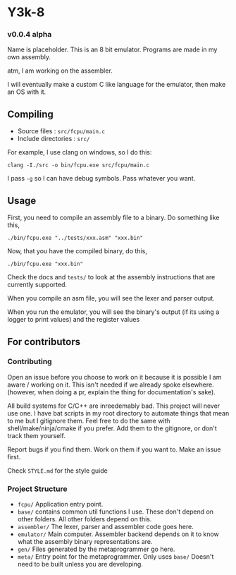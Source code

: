 # Y3k-8 
### v0.0.4 alpha

Name is placeholder. This is an 8 bit emulator. Programs are made in my own assembly.

atm, I am working on the assembler.

I will eventually make a custom C like language for the emulator, then make an OS with it.

## Compiling

- Source files        : `src/fcpu/main.c`
- Include directories : `src/`

For example, I use clang on windows, so I do this:

```
clang -I./src -o bin/fcpu.exe src/fcpu/main.c
```

I pass `-g` so I can have debug symbols. Pass whatever you want.

## Usage

First, you need to compile an assembly file to a binary. Do something like this,

`./bin/fcpu.exe "../tests/xxx.asm" "xxx.bin"`

Now, that you have the compiled binary, do this,

`./bin/fcpu.exe "xxx.bin"`

Check the docs and `tests/` to look at the assembly instructions that are currently supported.

When you compile an asm file, you will see the lexer and parser output.

When you run the emulator, you will see the binary's output (if its using a logger to print values) and the register values

## For contributors

### Contributing

Open an issue before you choose to work on it because it is possible I am aware / working on it. This isn't needed if we already spoke elsewhere. (however, when doing a pr, explain the thing for documentation's sake).

All build systems for C/C++ are inreedemably bad. This project will never use one. I have bat scripts in my root directory to automate things that mean to me but I gitignore them. Feel free to do the same with shell/make/ninja/cmake if you prefer. Add them to the gitignore, or don't track them yourself.

Report bugs if you find them. Work on them if you want to. Make an issue first.

Check `STYLE.md` for the style guide

### Project Structure

- `fcpu/` Application entry point.
- `base/` contains common util functions I use. These don't depend on other folders. All other folders depend on this.
- `assembler/` The lexer, parser and assembler code goes here.
- `emulator/` Main computer. Assembler backend depends on it to know what the assembly binary representations are.
- `gen/` Files generated by the metaprogrammer go here.
- `meta/` Entry point for the metaprogrammer. Only uses `base/` Doesn't need to be built unless you are developing.